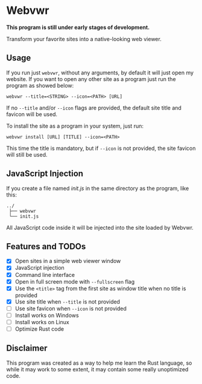 # Webvwr

**This program is still under early stages of development.**

Transform your favorite sites into a native-looking web viewer.

## Usage

If you run just `webvwr`, without any arguments, by default it will just open my website. If you want to open any other site as a program just run the program as showed below:

```
webvwr --title=<STRING> --icon=<PATH> [URL]
```

If no `--title` and/or `--icon` flags are provided, the default site title and favicon will be used.

To install the site as a program in your system, just run:

```
webvwr install [URL] [TITLE] --icon=<PATH>
```

This time the title is mandatory, but if `--icon` is not provided, the site favicon will still be used.

## JavaScript Injection

If you create a file named *init.js* in the same directory as the program, like this:

```
../
 ├── webvwr
 └── init.js
```

All JavaScript code inside it will be injected into the site loaded by Webvwr.

## Features and TODOs

- [X] Open sites in a simple web viewer window
- [X] JavaScript injection
- [X] Command line interface
- [X] Open in full screen mode with `--fullscreen` flag
- [X] Use the `<title>` tag from the first site as window title when no title is provided
- [X] Use site title when `--title` is not provided
- [ ] Use site favicon when `--icon` is not provided
- [ ] Install works on Windows
- [ ] Install works on Linux
- [ ] Optimize Rust code

## Disclaimer

This program was created as a way to help me learn the Rust language, so while it may work to some extent, it may contain some really unoptimized code.